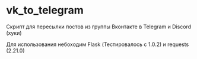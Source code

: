 # vk_to_telegram
Скрипт для пересылки постов из группы Вконтакте в Telegram и Discord (хуки)

Для использования небоходим Flask (Тестировалось c 1.0.2) и requests (2.21.0)
